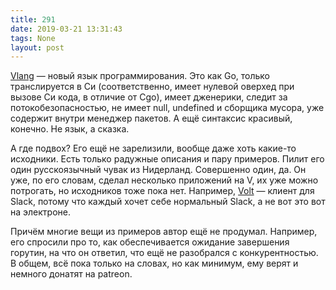 ```yaml
---
title: 291
date: 2019-03-21 13:31:43
tags: None
layout: post
---
```


[Vlang](https://github.com/vlang-io/V) — новый язык программирования. Это как Go, только транслируется в Си (соответственно, имеет нулевой оверхед при вызове Си кода, в отличие от Cgo), имеет дженерики, следит за потокобезопасностью, не имеет null, undefined и сборщика мусора, уже содержит внутри менеджер пакетов. А ещё синтаксис красивый, конечно. Не язык, а сказка.

А где подвох? Его ещё не зарелизили, вообще даже хоть какие-то исходники. Есть только радужные описания и пару примеров. Пилит его один русскоязычный чувак из Нидерланд. Совершенно один, да. Он уже, по его словам, сделал несколько приложений на V, их уже можно потрогать, но исходников тоже пока нет. Например, [Volt](https://volt-app.com/) — клиент для Slack, потому что каждый хочет себе нормальный Slack, а не вот это вот на электроне. 

Причём многие вещи из примеров автор ещё не продумал. Например, его спросили про то, как обеспечивается ожидание завершения горутин, на что он ответил, что ещё не разобрался с конкурентностью. В общем, всё пока только на словах, но как минимум, ему верят и немного донатят на patreon.
